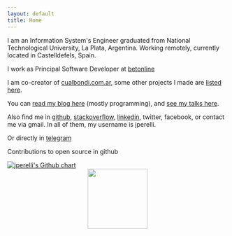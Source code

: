 ```yaml
---
layout: default
title: Home
---
```


I am an Information System's Engineer graduated from National Technological University, La Plata, Argentina. Working remotely, currently located in Castelldefels, Spain.

I work as Principal Software Developer at [betonline](https://betonline.ag/)

I am co-creator of [cualbondi.com.ar](https://cualbondi.com.ar/), some other projects I made are [listed here](/projects).

You can [read my blog here](/archive) (mostly programming), and [see my talks here](/talks).

Also find me in [github](https://github.com/jperelli), [stackoverflow](https://stackoverflow.com/users/912450/jperelli), [linkedin](https://www.linkedin.com/in/jperelli/), twitter, facebook, or contact me via gmail. In all of them, my username is jperelli.

Or directly in [telegram](https://t.me/jperelli_ok)

Contributions to open source in github

<a href="https://github.com/jperelli">
    <img src="https://ghchart.rshah.org/568bd2/jperelli" alt="jperelli's Github chart" title="jperelli's Github chart" />
</a>

<div style="width:100%;display:flex;justify-content:center">
    <img height="137px" src="https://stackoverflow-card.vercel.app/?userID=912450&showAnimations=false" />
</div>
